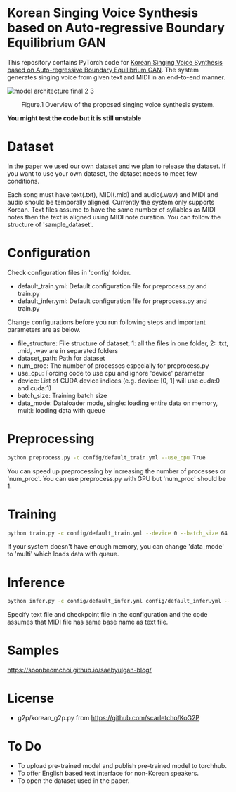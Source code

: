 # Korean Singing Voice Synthesis based on Auto-regressive Boundary Equilibrium GAN
This repository contains PyTorch code for [Korean Singing Voice Synthesis based on Auto-regressive Boundary Equilibrium GAN](https://ieeexplore.ieee.org/stamp/stamp.jsp?tp=&arnumber=9053950). The system generates singing voice from given text and MIDI in an end-to-end manner. 

</p>

![model architecture final 2 3](https://user-images.githubusercontent.com/15067112/81911402-3917fe80-9608-11ea-9718-8a61b564a618.jpg)
<p align="center">Figure.1 Overview of the proposed singing voice synthesis system.</p>

**You might test the code but it is still unstable**

# Dataset
In the paper we used our own dataset and we plan to release the dataset. 
If you want to use your own dataset, the dataset needs to meet few conditions.

Each song must have text(.txt), MIDI(.mid) and audio(.wav) and MIDI and audio should be temporally aligned. Currently the system only supports Korean. Text files assume to have the same number of syllables as MIDI notes then the text is aligned using MIDI note duration. You can follow the structure of 'sample_dataset'.

# Configuration
Check configuration files in 'config' folder.
- default_train.yml: Default configuration file for preprocess.py and train.py
- default_infer.yml: Default configuration file for preprocess.py and train.py

Change configurations before you run following steps and important parameters are as below.
- file_structure: File structure of dataset, 1: all the files in one folder, 2: .txt, .mid, .wav are in separated folders
- dataset_path: Path for dataset
- num_proc: The number of processes especially for preprocess.py
- use_cpu: Forcing code to use cpu and ignore 'device' parameter
- device: List of CUDA device indices (e.g. device: [0, 1] will use cuda:0 and cuda:1)
- batch_size: Training batch size
- data_mode: Dataloader mode, single: loading entire data on memory, multi: loading data with queue

# Preprocessing
```bash
python preprocess.py -c config/default_train.yml --use_cpu True
```

You can speed up preprocessing by increasing the number of processes or 'num_proc'.
You can use preprocess.py with GPU but 'num_proc' should be 1.

# Training
```bash
python train.py -c config/default_train.yml --device 0 --batch_size 64
```

If your system doesn't have enough memory, you can change 'data_mode' to 'multi' which loads data with queue.

# Inference
```bash
python infer.py -c config/default_infer.yml config/default_infer.yml --device 0
```

Specify text file and checkpoint file in the configuration and the code assumes that MIDI file has same base name as text file.

# Samples
https://soonbeomchoi.github.io/saebyulgan-blog/

# License 
- g2p/korean_g2p.py from https://github.com/scarletcho/KoG2P

# To Do
- To upload pre-trained model and publish pre-trained model to torchhub.
- To offer English based text interface for non-Korean speakers.
- To open the dataset used in the paper.
